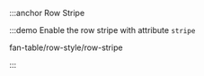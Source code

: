 :::anchor Row Stripe

:::demo Enable the row stripe with attribute `stripe`

fan-table/row-style/row-stripe

:::
